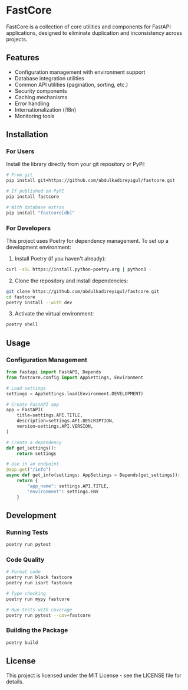 # FastCore

FastCore is a collection of core utilities and components for FastAPI applications, designed to eliminate duplication and inconsistency across projects.

## Features

- Configuration management with environment support
- Database integration utilities
- Common API utilities (pagination, sorting, etc.)
- Security components
- Caching mechanisms
- Error handling
- Internationalization (i18n)
- Monitoring tools

## Installation

### For Users

Install the library directly from your git repository or PyPI:

```bash
# From git
pip install git+https://github.com/abdulkadireyigul/fastcore.git

# If published on PyPI
pip install fastcore

# With database extras
pip install "fastcore[db]"
```

### For Developers

This project uses Poetry for dependency management. To set up a development environment:

1. Install Poetry (if you haven't already):
```bash
curl -sSL https://install.python-poetry.org | python3 -
```

2. Clone the repository and install dependencies:
```bash
git clone https://github.com/abdulkadireyigul/fastcore.git
cd fastcore
poetry install --with dev
```

3. Activate the virtual environment:
```bash
poetry shell
```

## Usage

### Configuration Management

```python
from fastapi import FastAPI, Depends
from fastcore.config import AppSettings, Environment

# Load settings
settings = AppSettings.load(Environment.DEVELOPMENT)

# Create FastAPI app
app = FastAPI(
    title=settings.API.TITLE,
    description=settings.API.DESCRIPTION,
    version=settings.API.VERSION,
)

# Create a dependency
def get_settings():
    return settings

# Use in an endpoint
@app.get("/info")
async def get_info(settings: AppSettings = Depends(get_settings)):
    return {
        "app_name": settings.API.TITLE,
        "environment": settings.ENV
    }
```

## Development

### Running Tests

```bash
poetry run pytest
```

### Code Quality

```bash
# Format code
poetry run black fastcore
poetry run isort fastcore

# Type checking
poetry run mypy fastcore

# Run tests with coverage
poetry run pytest --cov=fastcore
```

### Building the Package

```bash
poetry build
```

## License

This project is licensed under the MIT License - see the LICENSE file for details.
